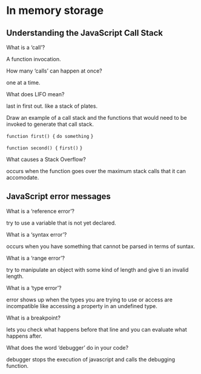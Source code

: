 # In memory storage

## Understanding the JavaScript Call Stack

What is a ‘call’?

A function invocation.

How many ‘calls’ can happen at once?

one at a time.

What does LIFO mean?

last in first out. like a stack of plates.

Draw an example of a call stack and the functions that would need to be invoked to generate that call stack.

`function first() {`
  `do something`
`}`

`function second() {`
  `first()`
`}`

What causes a Stack Overflow?

occurs when the function goes over the maximum stack calls that it can accomodate.

## JavaScript error messages

What is a ‘reference error’?

try to use a variable that is not yet declared.

What is a ‘syntax error’?

occurs when you have something that cannot be parsed in terms of suntax.

What is a ‘range error’?

try to manipulate an object with some kind of length and give ti an invalid length.

What is a ‘type error’?

error shows up when the types you are trying to use or access are incompatible like accessing a property in an undefined type.

What is a breakpoint?

lets you check what happens before that line and you can evaluate what happens after.

What does the word ‘debugger’ do in your code?

debugger stops the execution of javascript and calls the debugging function.
